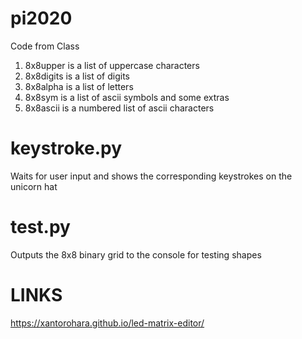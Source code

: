 # pi2020
Code from Class

1. 8x8upper is a list of uppercase characters
2. 8x8digits is a list of digits
3. 8x8alpha is a list of letters
4. 8x8sym is a list of ascii symbols and some extras
5. 8x8ascii is a numbered list of ascii characters

# keystroke.py

Waits for user input and shows the corresponding keystrokes on the unicorn hat

# test.py

Outputs the 8x8 binary grid to the console for testing shapes

# LINKS

https://xantorohara.github.io/led-matrix-editor/